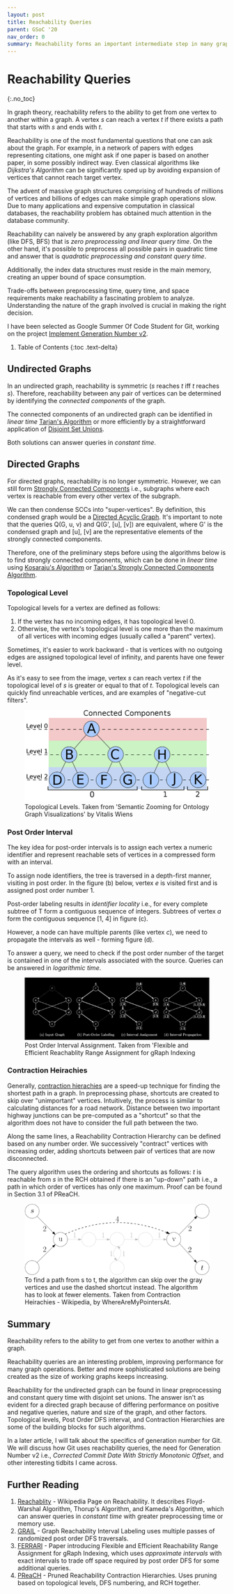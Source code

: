 ```yaml
---
layout: post
title: Reachability Queries
parent: GSoC '20
nav_order: 0
summary: Reachability forms an important intermediate step in many graph algorithms, avoiding large worst-case penalties.
---
```


# Reachability Queries
{:.no_toc}

In graph theory, reachability refers to the ability to get from one vertex to another within a graph. A vertex _s_ can reach a vertex _t_ if there exists a path that starts with _s_ and ends with _t_.

Reachability is one of the most fundamental questions that one can ask about the graph. For example, in a network of papers with edges representing citations, one might ask if one paper is based on another paper, in some possibly indirect way. Even classical algorithms like _Dijkstra's Algorithm_ can be significantly sped up by avoiding expansion of vertices that cannot reach target vertex.

The advent of massive graph structures comprising of hundreds of millions of vertices and billions of edges can make simple graph operations slow. Due to many applications and expensive computation in classical databases, the reachability problem has obtained much attention in the database community.

Reachability can naively be answered by any graph exploration algorithm (like DFS, BFS) that is _zero preprocessing and linear query time_. On the other hand, it's possible to preprocess all possible pairs in quadratic time and answer that is _quadratic preprocessing and constant query time_.

Additionally, the index data structures must reside in the main memory, creating an upper bound of space consumption.

Trade-offs between preprocessing time, query time, and space requirements make reachability a fascinating problem to analyze. Understanding the nature of the graph involved is crucial in making the right decision.

I have been selected as Google Summer Of Code Student for Git, working on the project [Implement Generation Number v2](http://summerofcode.withgoogle.com/projects/6140278689234944).

1. Table of Contents
{:toc .text-delta}

## Undirected Graphs

In an undirected graph, reachability is symmetric (_s_ reaches _t_ iff _t_ reaches _s_). Therefore, reachability between any pair of vertices can be determined by identifying the _connected components_ of the graph.

The connected components of an undirected graph can be identified in _linear time_ [Tarjan's Algorithm](https://en.wikipedia.org/l/Tarjan's_strongly_connected_components_algorithm) or more efficiently by a straightforward application of [Disjoint Set Unions](https://en.wikipedia.org/wiki/Disjoint-set_data_structure).

Both solutions can answer queries in _constant time_.

## Directed Graphs

For directed graphs, reachability is no longer symmetric. However, we can still form [Strongly Connected Components](https://en.wikipedia.org/wiki/Strongly_connected_component) i.e., subgraphs where each vertex is reachable from every other vertex of the subgraph.

We can then condense SCCs into "super-vertices". By definition, this condensed graph would be a [Directed Acyclic Graph](https://en.wikipedia.org/wiki/Directed_acyclic_graph).  It's important to note that the queries Q(G, u, v) and Q(G', [u], [v]) are equivalent, where G' is the condensed graph and [u], [v] are the representative elements of the strongly connected components.

Therefore, one of the preliminary steps before using the algorithms below is to find strongly connected components, which can be done in _linear time_ using [Kosaraju's Algorithm](https://en.wikipedia.org/wiki/Kosaraju%27s_algorithm) or [Tarjan's Strongly Connected Components Algorithm](https://en.wikipedia.org/wiki/Tarjan%27s_strongly_connected_components_algorithm).

### Topological Level

Topological levels for a vertex are defined as follows:

1. If the vertex has no incoming edges, it has topological level 0.
2. Otherwise, the vertex's topological level is one more than the maximum of all vertices with incoming edges (usually called a "parent" vertex).

Sometimes, it's easier to work backward - that is vertices with no outgoing edges are assigned topological level of infinity, and parents have one fewer level.

As it's easy to see from the image, vertex _s_ can reach vertex _t_ if the topological level of _s_ is greater or equal to that of _t_. Topological levels can quickly find unreachable vertices, and are examples of "negative-cut filters".

<figure class="text-center">
  <img src="topological_levels.png" alt="Topological Levels"/>
  <figcaption>
    Topological Levels. Taken from 'Semantic Zooming for Ontology Graph Visualizations' by Vitalis Wiens
  </figcaption>
</figure>

### Post Order Interval

The key idea for post-order intervals is to assign each vertex a numeric identifier and represent reachable sets of vertices in a compressed form with an interval.

To assign node identifiers, the tree is traversed in a depth-first manner, visiting in post order. In the figure (b) below, vertex _e_ is visited first and is assigned post order number 1.

Post-order labeling results in _identifier locality_ i.e., for every complete subtree of T form a contiguous sequence of integers. Subtrees of vertex _a_ form the contiguous sequence [1, 4] in figure (c).

However, a node can have multiple parents (like vertex _c_), we need to propagate the intervals as well - forming figure (d).

To answer a query, we need to check if the post order number of the target is contained in one of the intervals associated with the source. Queries can be answered in _logarithmic time_.

<figure class="text-center">
  <img src="post_order_interval.png" alt="Post Order Interval Assignment"/>
  <figcaption>
    Post Order Interval Assignment. Taken from 'Flexible and Efficient Reachablity Range Assignment for gRaph Indexing
  </figcaption>
</figure>

### Contraction Heirachies

Generally, [contraction hierachies](https://en.wikipedia.org/wiki/Contraction_hierarchies) are a speed-up technique for finding the shortest path in a graph. In preprocessing phase, shortcuts are created to skip over "unimportant" vertices. Intuitively, the process is similar to calculating distances for a road network. Distance between two important highway junctions can be pre-computed as a "shortcut" so that the algorithm does not have to consider the full path between the two.

Along the same lines, a Reachability Contraction Hierarchy can be defined based on any number order. We successively "contract" vertices with increasing order, adding shortcuts between pair of vertices that are now disconnected.

The query algorithm uses the ordering and shortcuts as follows: _t_ is reachable from _s_ in the RCH obtained if there is an "up-down" path i.e., a path in which order of vertices has only one maximum. Proof can be found in Section 3.1 of PReaCH.

<figure class="text-center">
  <img src="contraction_heirachies.png" alt="Contraction Heirachies"/>
  <figcaption>
    To find a path from s to t, the algorithm can skip over the gray vertices and use the dashed shortcut instead. The algorithm has to look at fewer elements. Taken from Contraction Heirachies - Wikipedia, by WhereAreMyPointersAt.
  </figcaption>
</figure>

## Summary

Reachability refers to the ability to get from one vertex to another within a graph.

Reachability queries are an interesting problem, improving performance for many graph operations. Better and more sophisticated solutions are being created as the size of working graphs keeps increasing.

Reachability for the undirected graph can be found in linear preprocessing and constant query time with disjoint set unions. The answer isn't as evident for a directed graph because of differing performance on positive and negative queries, nature and size of the graph, and other factors. Topological levels, Post Order DFS interval, and Contraction Hierarchies are some of the building blocks for such algorithms.

In a later article, I will talk about the specifics of generation number for Git. We will discuss how Git uses reachability queries, the need for Generation Number v2 i.e., _Corrected Commit Date With Strictly Monotonic Offset_, and other interesting tidbits I came across. 

## Further Reading

1. [Reachablity](https://en.wikipedia.org/wiki/Reachability) - Wikipedia Page on Reachability. It describes Floyd-Warshal Algorithm, Thorup's Algorithm, and Kameda's Algorithm, which can answer queries in _constant time_ with greater preprocessing time or memory use.
2. [GRAIL](https://www.researchgate.net/publication/225756202_GRAIL_A_scalable_index_for_reachability_queries_in_very_large_graphs) - Graph Reachability Interval Labeling uses multiple passes of randomized post order DFS traversals.
3. [FERRARI](https://arxiv.org/abs/1211.3375) - Paper introducing Flexible and Efficient Reachability Range Assignment for gRaph Indexing, which uses _approximate intervals_ with exact intervals to trade off space required by post order DFS for some additional queries.
4. [PReaCH](https://arxiv.org/abs/1404.4465) - Pruned Reachability Contraction Hierarchies. Uses pruning based on topological levels, DFS numbering, and RCH together.
